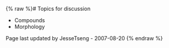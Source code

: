 {% raw %}# Topics for discussion

- Compounds
- Morphology

Page last updated by JesseTseng - 2007-08-20
{% endraw %}